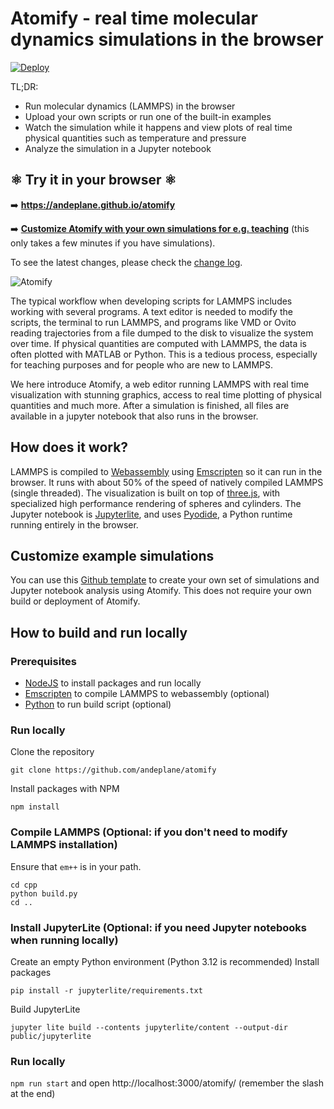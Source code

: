 # Atomify - real time molecular dynamics simulations in the browser

[![Deploy](https://github.com/andeplane/atomify/actions/workflows/deploy.yaml/badge.svg?branch=main)](https://github.com/andeplane/atomify/actions/workflows/deploy.yaml)

TL;DR:

- Run molecular dynamics (LAMMPS) in the browser
- Upload your own scripts or run one of the built-in examples
- Watch the simulation while it happens and view plots of real time physical quantities such as temperature and pressure
- Analyze the simulation in a Jupyter notebook

## ⚛️ Try it in your browser ⚛️

➡️ **https://andeplane.github.io/atomify**

➡️ **[Customize Atomify with your own simulations for e.g. teaching](https://github.com/andeplane/atomify-examples-template)** (this only takes a few minutes if you have simulations).

To see the latest changes, please check the [change log](CHANGELOG.md).

![Atomify](atomify.gif)

The typical workflow when developing scripts for LAMMPS includes working with several programs. A text editor is needed to modify the scripts, the terminal to run LAMMPS, and programs like VMD or Ovito reading trajectories from a file dumped to the disk to visualize the system over time. If physical quantities are computed with LAMMPS, the data is often plotted with MATLAB or Python. This is a tedious process, especially for teaching purposes and for people who are new to LAMMPS.

We here introduce Atomify, a web editor running LAMMPS with real time visualization with stunning graphics, access to real time plotting of physical quantities and much more. After a simulation is finished, all files are available in a jupyter notebook that also runs in the browser.

## How does it work?

LAMMPS is compiled to [Webassembly](https://webassembly.org/) using [Emscripten](https://emscripten.org/) so it can run in the browser. It runs with about 50% of the speed of natively compiled LAMMPS (single threaded). The visualization is built on top of [three.js](https://threejs.org/), with specialized high performance rendering of spheres and cylinders. The Jupyter notebook is [Jupyterlite](https://jupyterlite.readthedocs.io/), and uses [Pyodide](https://pyodide.org/en/stable/), a Python runtime running entirely in the browser.

## Customize example simulations

You can use this [Github template](https://github.com/andeplane/atomify-examples-template) to create your own set of simulations and Jupyter notebook analysis using Atomify. This does not require your own build or deployment of Atomify.

## How to build and run locally

### Prerequisites

- [NodeJS](https://nodejs.org/en/) to install packages and run locally
- [Emscripten](https://emscripten.org/) to compile LAMMPS to webassembly (optional)
- [Python](https://www.python.org/) to run build script (optional)

### Run locally

Clone the repository

`git clone https://github.com/andeplane/atomify`

Install packages with NPM

`npm install`

### Compile LAMMPS (Optional: if you don't need to modify LAMMPS installation)

Ensure that `em++` is in your path.

```
cd cpp
python build.py
cd ..
```

### Install JupyterLite (Optional: if you need Jupyter notebooks when running locally)

Create an empty Python environment (Python 3.12 is recommended)
Install packages

```
pip install -r jupyterlite/requirements.txt
```

Build JupyterLite

```
jupyter lite build --contents jupyterlite/content --output-dir public/jupyterlite
```

### Run locally

`npm run start`
and open http://localhost:3000/atomify/ (remember the slash at the end)
